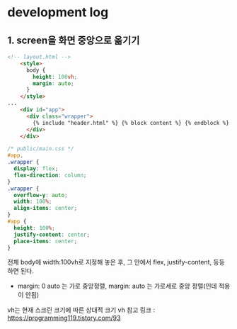 # development log

## 1. screen을 화면 중앙으로 옮기기

```html
<!-- layout.html -->
    <style>
      body {
        height: 100vh;
        margin: auto;
      }
    </style>
...
    <div id="app">
      <div class="wrapper">
        {% include "header.html" %} {% block content %} {% endblock %}
      </div>
    </div>
```


```css
/* public/main.css */
#app,
.wrapper {
  display: flex;
  flex-direction: column;
}
.wrapper {
  overflow-y: auto;
  width: 100%;
  align-items: center;
}
#app {
  height: 100%;
  justify-content: center;
  place-items: center;
}

```

전체 body에 width:100vh로 지정해 놓은 후, 그 안에서 flex, justify-content, 등등 하면 된다.
* margin: 0 auto 는 가로 중앙정렬, margin: auto 는 가로세로 중앙 정렬(인데 적용이 안됨)


vh는 현재 스크린 크기에 따른 상대적 크기
vh 참고 링크 : https://programming119.tistory.com/93
